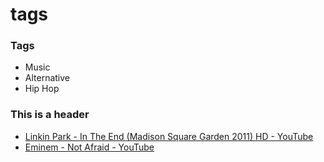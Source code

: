 tags
====
### Tags
- Music
- Alternative
- Hip Hop
### This is a header
- [Linkin Park - In The End (Madison Square Garden 2011) HD - YouTube](https://www.youtube.com/watch?v=7Y9ZnzF8_Ps)
  <!-- 0 1  -->
- [Eminem - Not Afraid - YouTube](https://www.youtube.com/watch?v=j5-yKhDd64s)
  <!-- 0 2 -->
